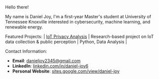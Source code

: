 Hello there! 

My name is Daniel Joy, I'm a first-year Master's student at University of Tennessee Knoxville interested in cybersecurity, machine learning, and renewable energy.

Featured Projects:
| [IoT Privacy Analysis](https://github.com/username/iot-privacy) | Research-based project on IoT data collection & public perception | Python, Data Analysis |



Contact Information:
- **Email**: danieljoy2345@gmail.com
- **LinkedIn**: [linkedin.com/in/daniel-joy6](https://linkedin.com/in/daniel-joy6)  
- **Personal Website**: [sites.google.com/view/daniel-joy](https://sites.google.com/view/daniel-joy)  




<!---
DanielJoy6/DanielJoy6 is a ✨ special ✨ repository because its `README.md` (this file) appears on your GitHub profile.
You can click the Preview link to take a look at your changes.
--->
